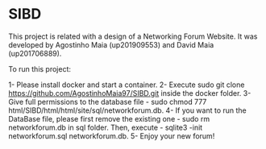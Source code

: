 # SIBD
This project is related with a design of a Networking Forum Website. 
It was developed by Agostinho Maia (up201909553) and David Maia (up201706889).

To run this project:

1- Please install docker and start a container.
2- Execute sudo git clone https://github.com/AgostinhoMaia97/SIBD.git inside the docker folder.
3- Give full permissions to the database file - sudo chmod 777 html/SIBD/html/html/site/sql/networkforum.db.
4- If you want to run the DataBase file, please first remove the existing one - sudo rm networkforum.db in sql folder. Then, execute - sqlite3 -init networkforum.sql networkforum.db.
5- Enjoy your new forum!

